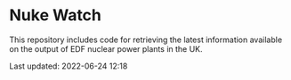 # Nuke Watch

This repository includes code for retrieving the latest information available on the output of EDF nuclear power plants in the UK.

Last updated: 2022-06-24 12:18